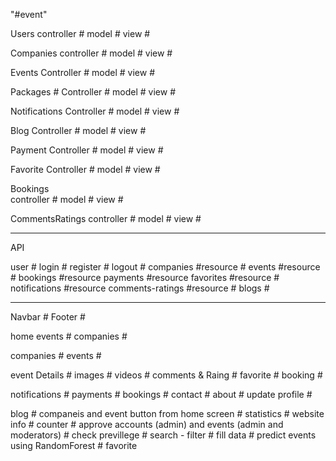 "#event" 

Users
    controller #
    model  #
    view  #

Companies
    controller #
    model #
    view #

Events
    Controller #
    model #
    view #

Packages #
    Controller #
    model #
    view #

Notifications
    Controller #
    model #
    view #

Blog
    Controller #
    model #
    view #

Payment
    Controller #
    model #
    view #

Favorite
    Controller #
    model #
    view #

Bookings  
    controller #
    model #
    view #


CommentsRatings 
    controller #
    model #
    view #

--------------------------------------

API

user #
login #
register #
logout #
companies #resource #
events #resource #
bookings #resource
payments #resource
favorites #resource #
notifications #resource
comments-ratings #resource #
blogs #

--------------------------------------
Navbar #
Footer #

home 
    events #
    companies #

companies #
events #

event 
    Details #
    images #
    videos #
    comments  & Raing #
    favorite #
    booking #

notifications #
payments #
bookings #
contact #
about #
update profile #

blog #
companeis and event button from home screen #
statistics  #
website info #
counter #
approve accounts (admin)  and events (admin and moderators) #
check previllege #
search - filter #
fill data #
predict events using RandomForest #
favorite
